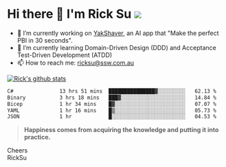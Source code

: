 # Hi there 👋 I'm Rick Su ![](https://komarev.com/ghpvc/?username=ricksu978)
<!--
**ricksu978/ricksu978** is a ✨ _special_ ✨ repository because its `README.md` (this file) appears on your GitHub profile.

Here are some ideas to get you started:
-->
- 🔭 I’m currently working on [YakShaver](https://yakshaver.ai/), an AI app that "Make the perfect PBI in 30 seconds".
- 🌱 I’m currently learning Domain-Driven Design (DDD) and Acceptance Test-Driven Development (ATDD)
- 📫 How to reach me: ricksu@ssw.com.au
<!--
- 👯 I’m looking to collaborate on ...
- 🤔 I’m looking for help with ...
- 💬 Ask me about ...
-->
<!--
- 😄 Pronouns: ...
- ⚡ Fun fact: ...
-->
[![Rick's github stats](https://github-readme-stats.vercel.app/api?username=ricksu978&theme=dark)](https://github.com/ricksu978/ricksu978)

<!--START_SECTION:waka-->

```txt
C#               13 hrs 51 mins  ███████████████▓░░░░░░░░░   62.13 %
Binary           3 hrs 18 mins   ███▓░░░░░░░░░░░░░░░░░░░░░   14.84 %
Bicep            1 hr 34 mins    █▓░░░░░░░░░░░░░░░░░░░░░░░   07.07 %
YAML             1 hr 16 mins    █▒░░░░░░░░░░░░░░░░░░░░░░░   05.73 %
JSON             1 hr            █░░░░░░░░░░░░░░░░░░░░░░░░   04.53 %
```

<!--END_SECTION:waka-->

> **Happiness comes from acquiring the knowledge and putting it into practice.**

Cheers  
RickSu 
